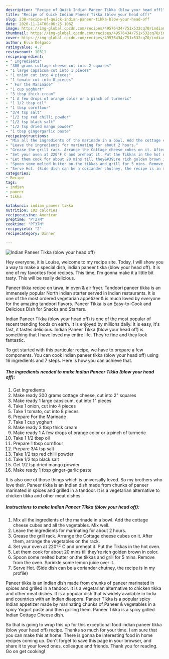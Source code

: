 ```yaml
---
description: "Recipe of Quick Indian Paneer Tikka (blow your head off)"
title: "Recipe of Quick Indian Paneer Tikka (blow your head off)"
slug: 238-recipe-of-quick-indian-paneer-tikka-blow-your-head-off
date: 2020-11-24T06:06:25.106Z
image: https://img-global.cpcdn.com/recipes/49576434/751x532cq70/indian-paneer-tikka-blow-your-head-off-recipe-main-photo.jpg
thumbnail: https://img-global.cpcdn.com/recipes/49576434/751x532cq70/indian-paneer-tikka-blow-your-head-off-recipe-main-photo.jpg
cover: https://img-global.cpcdn.com/recipes/49576434/751x532cq70/indian-paneer-tikka-blow-your-head-off-recipe-main-photo.jpg
author: Elva Delgado
ratingvalue: 4.7
reviewcount: 10311
recipeingredient:
- " Ingredients"
- "300 grams cottage cheese cut into 2 squares"
- "1 large capsicum cut into 1 pieces"
- "1 onion cut into 4 pieces"
- "1 tomato cut into 8 pieces"
- " For the Marinade"
- "1 cup yoghurt"
- "3 tbsp thick cream"
- "1 A few drops of orange color or a pinch of turmeric"
- "1 1/2 tbsp oil"
- "1 tbsp cornflour"
- "3/4 tsp salt"
- "1/2 tsp red chilli powder"
- "1/2 tsp black salt"
- "1/2 tsp dried mango powder"
- "1 tbsp gingergarlic paste"
recipeinstructions:
- "Mix all the ingredients of the marinade in a bowl. Add the cottage cheese cubes and all the vegetables. Mix well."
- "Leave the ingredients for marinating for about 2 hours."
- "Grease the grill rack. Arrange the Cottage cheese cubes on it. After them, arrange the vegetables on the rack."
- "Set your oven at 220°F C and preheat it. Put the Tikkas in the hot oven."
- "Let them cook for about 20 mins till they&#39;re rich golden brown in color."
- "Spoon some melted butter on.the tikkas and grill for 5 mins. Remove from the oven. Sprinkle some lemon juice over it."
- "Serve Hot. (Side dish can be a coriander chutney, the recipe is in my profile)"
categories:
- Recipe
tags:
- indian
- paneer
- tikka

katakunci: indian paneer tikka 
nutrition: 102 calories
recipecuisine: American
preptime: "PT27M"
cooktime: "PT37M"
recipeyield: "2"
recipecategory: Dinner

---
```



![Indian Paneer Tikka (blow your head off)](https://img-global.cpcdn.com/recipes/49576434/751x532cq70/indian-paneer-tikka-blow-your-head-off-recipe-main-photo.jpg)

Hey everyone, it is Louise, welcome to my recipe site. Today, I will show you a way to make a special dish, indian paneer tikka (blow your head off). It is one of my favorites food recipes. This time, I'm gonna make it a little bit tasty. This will be really delicious.

Paneer tikka recipe on tawa, in oven &amp; air fryer. Tandoori paneer tikka is an immensely popular North Indian starter served in Indian restaurants. It is one of the most ordered vegetarian appetizer &amp; is much loved by everyone for the amazing tandoori flavors. Paneer Tikka is an Easy-to-Cook and Delicious Dish for Snacks and Starters.

Indian Paneer Tikka (blow your head off) is one of the most popular of recent trending foods on earth. It is enjoyed by millions daily. It is easy, it's fast, it tastes delicious. Indian Paneer Tikka (blow your head off) is something that I have loved my entire life. They're fine and they look fantastic.


To get started with this particular recipe, we have to prepare a few components. You can cook indian paneer tikka (blow your head off) using 16 ingredients and 7 steps. Here is how you can achieve that.

<!--inarticleads1-->

##### The ingredients needed to make Indian Paneer Tikka (blow your head off):

1. Get  Ingredients
1. Make ready 300 grams cottage cheese, cut into 2&#34; squares
1. Make ready 1 large capsicum, cut into 1&#34; pieces
1. Take 1 onion, cut into 4 pieces
1. Take 1 tomato, cut into 8 pieces
1. Prepare  For the Marinade
1. Take 1 cup yoghurt
1. Make ready 3 tbsp thick cream
1. Make ready 1 A few drops of orange color or a pinch of turmeric
1. Take 1 1/2 tbsp oil
1. Prepare 1 tbsp cornflour
1. Prepare 3/4 tsp salt
1. Take 1/2 tsp red chilli powder
1. Take 1/2 tsp black salt
1. Get 1/2 tsp dried mango powder
1. Make ready 1 tbsp ginger-garlic paste


It is also one of those things which is universally loved. So my brothers who love their. Paneer tikka is an Indian dish made from chunks of paneer marinated in spices and grilled in a tandoor. It is a vegetarian alternative to chicken tikka and other meat dishes. 

<!--inarticleads2-->

##### Instructions to make Indian Paneer Tikka (blow your head off):

1. Mix all the ingredients of the marinade in a bowl. Add the cottage cheese cubes and all the vegetables. Mix well.
1. Leave the ingredients for marinating for about 2 hours.
1. Grease the grill rack. Arrange the Cottage cheese cubes on it. After them, arrange the vegetables on the rack.
1. Set your oven at 220°F C and preheat it. Put the Tikkas in the hot oven.
1. Let them cook for about 20 mins till they&#39;re rich golden brown in color.
1. Spoon some melted butter on.the tikkas and grill for 5 mins. Remove from the oven. Sprinkle some lemon juice over it.
1. Serve Hot. (Side dish can be a coriander chutney, the recipe is in my profile)


Paneer tikka is an Indian dish made from chunks of paneer marinated in spices and grilled in a tandoor. It is a vegetarian alternative to chicken tikka and other meat dishes. It is a popular dish that is widely available in India and countries with an Indian diaspora. Paneer Tikka is a popular spicy Indian appetizer made by marinating chunks of Paneer &amp; vegetables in a spicy Yogurt paste and then grilling them. Paneer Tikka is a spicy grilled Indian Cottage Cheese dish. 

So that is going to wrap this up for this exceptional food indian paneer tikka (blow your head off) recipe. Thanks so much for your time. I am sure that you can make this at home. There is gonna be interesting food in home recipes coming up. Don't forget to save this page in your browser, and share it to your loved ones, colleague and friends. Thank you for reading. Go on get cooking!
